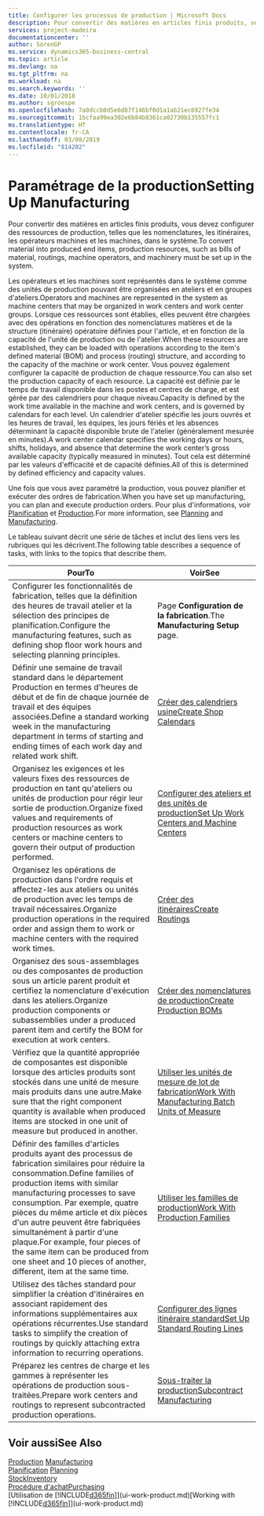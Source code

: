 ```yaml
---
title: Configurer les processus de production | Microsoft Docs
description: Pour convertir des matières en articles finis produits, vous devez configurer des ressources de production, telles que les nomenclatures, les itinéraires, les opérateurs machines et les machines, dans le système.
services: project-madeira
documentationcenter: ''
author: SorenGP
ms.service: dynamics365-business-central
ms.topic: article
ms.devlang: na
ms.tgt_pltfrm: na
ms.workload: na
ms.search.keywords: ''
ms.date: 10/01/2018
ms.author: sgroespe
ms.openlocfilehash: 7a0dccb0d5e6d87f146bf0d1a1ab21ec6927fe34
ms.sourcegitcommit: 1bcfaa99ea302e6b84b8361ca02730b135557fc1
ms.translationtype: HT
ms.contentlocale: fr-CA
ms.lasthandoff: 03/08/2019
ms.locfileid: "814202"
---
```

# <a name="setting-up-manufacturing"></a><span data-ttu-id="13256-103">Paramétrage de la production</span><span class="sxs-lookup"><span data-stu-id="13256-103">Setting Up Manufacturing</span></span>
<span data-ttu-id="13256-104">Pour convertir des matières en articles finis produits, vous devez configurer des ressources de production, telles que les nomenclatures, les itinéraires, les opérateurs machines et les machines, dans le système.</span><span class="sxs-lookup"><span data-stu-id="13256-104">To convert material into produced end items, production resources, such as bills of material, routings, machine operators, and machinery must be set up in the system.</span></span>

<span data-ttu-id="13256-105">Les opérateurs et les machines sont représentés dans le système comme des unités de production pouvant être organisées en ateliers et en groupes d'ateliers.</span><span class="sxs-lookup"><span data-stu-id="13256-105">Operators and machines are represented in the system as machine centers that may be organized in work centers and work center groups.</span></span> <span data-ttu-id="13256-106">Lorsque ces ressources sont établies, elles peuvent être chargées avec des opérations en fonction des nomenclatures matières et de la structure (itinéraire) opératoire définies pour l'article, et en fonction de la capacité de l'unité de production ou de l'atelier.</span><span class="sxs-lookup"><span data-stu-id="13256-106">When these resources are established, they can be loaded with operations according to the item's defined material (BOM) and process (routing) structure, and according to the capacity of the machine or work center.</span></span> <span data-ttu-id="13256-107">Vous pouvez également configurer la capacité de production de chaque ressource.</span><span class="sxs-lookup"><span data-stu-id="13256-107">You can also set the production capacity of each resource.</span></span> <span data-ttu-id="13256-108">La capacité est définie par le temps de travail disponible dans les postes et centres de charge, et est gérée par des calendriers pour chaque niveau.</span><span class="sxs-lookup"><span data-stu-id="13256-108">Capacity is defined by the work time available in the machine and work centers, and is governed by calendars for each level.</span></span> <span data-ttu-id="13256-109">Un calendrier d'atelier spécifie les jours ouvrés et les heures de travail, les équipes, les jours fériés et les absences déterminant la capacité disponible brute de l'atelier (généralement mesurée en minutes).</span><span class="sxs-lookup"><span data-stu-id="13256-109">A work center calendar specifies the working days or hours, shifts, holidays, and absence that determine the work center’s gross available capacity (typically measured in minutes).</span></span> <span data-ttu-id="13256-110">Tout cela est déterminé par les valeurs d'efficacité et de capacité définies.</span><span class="sxs-lookup"><span data-stu-id="13256-110">All of this is determined by defined efficiency and capacity values.</span></span>  

<span data-ttu-id="13256-111">Une fois que vous avez paramétré la production, vous pouvez planifier et exécuter des ordres de fabrication.</span><span class="sxs-lookup"><span data-stu-id="13256-111">When you have set up manufacturing, you can plan and execute production orders.</span></span> <span data-ttu-id="13256-112">Pour plus d'informations, voir [Planification](production-planning.md) et [Production](production-manage-manufacturing.md).</span><span class="sxs-lookup"><span data-stu-id="13256-112">For more information, see [Planning](production-planning.md) and [Manufacturing](production-manage-manufacturing.md).</span></span>  

 <span data-ttu-id="13256-113">Le tableau suivant décrit une série de tâches et inclut des liens vers les rubriques qui les décrivent.</span><span class="sxs-lookup"><span data-stu-id="13256-113">The following table describes a sequence of tasks, with links to the topics that describe them.</span></span>   

|<span data-ttu-id="13256-114">**Pour**</span><span class="sxs-lookup"><span data-stu-id="13256-114">**To**</span></span>|<span data-ttu-id="13256-115">**Voir**</span><span class="sxs-lookup"><span data-stu-id="13256-115">**See**</span></span>|  
|------------|-------------|  
|<span data-ttu-id="13256-116">Configurer les fonctionnalités de fabrication, telles que la définition des heures de travail atelier et la sélection des principes de planification.</span><span class="sxs-lookup"><span data-stu-id="13256-116">Configure the manufacturing features, such as defining shop floor work hours and selecting planning principles.</span></span>|<span data-ttu-id="13256-117">Page **Configuration de la fabrication**.</span><span class="sxs-lookup"><span data-stu-id="13256-117">The **Manufacturing Setup** page.</span></span>|  
|<span data-ttu-id="13256-118">Définir une semaine de travail standard dans le département Production en termes d'heures de début et de fin de chaque journée de travail et des équipes associées.</span><span class="sxs-lookup"><span data-stu-id="13256-118">Define a standard working week in the manufacturing department in terms of starting and ending times of each work day and related work shift.</span></span>|[<span data-ttu-id="13256-119">Créer des calendriers usine</span><span class="sxs-lookup"><span data-stu-id="13256-119">Create Shop Calendars</span></span>](production-how-to-create-work-center-calendars.md)|  
|<span data-ttu-id="13256-120">Organisez les exigences et les valeurs fixes des ressources de production en tant qu'ateliers ou unités de production pour régir leur sortie de production.</span><span class="sxs-lookup"><span data-stu-id="13256-120">Organize fixed values and requirements of production resources as work centers or machine centers to govern their output of production performed.</span></span>|[<span data-ttu-id="13256-121">Configurer des ateliers et des unités de production</span><span class="sxs-lookup"><span data-stu-id="13256-121">Set Up Work Centers and Machine Centers</span></span>](production-how-to-set-up-work-and-machine-centers.md)|
|<span data-ttu-id="13256-122">Organisez les opérations de production dans l'ordre requis et affectez-les aux ateliers ou unités de production avec les temps de travail nécessaires.</span><span class="sxs-lookup"><span data-stu-id="13256-122">Organize production operations in the required order and assign them to work or machine centers with the required work times.</span></span>|[<span data-ttu-id="13256-123">Créer des itinéraires</span><span class="sxs-lookup"><span data-stu-id="13256-123">Create Routings</span></span>](production-how-to-create-routings.md)|
|<span data-ttu-id="13256-124">Organisez des sous-assemblages ou des composantes de production sous un article parent produit et certifiez la nomenclature d'exécution dans les ateliers.</span><span class="sxs-lookup"><span data-stu-id="13256-124">Organize production components or subassemblies under a produced parent item and certify the BOM for execution at work centers.</span></span>|[<span data-ttu-id="13256-125">Créer des nomenclatures de production</span><span class="sxs-lookup"><span data-stu-id="13256-125">Create Production BOMs</span></span>](production-how-to-create-production-boms.md)|
|<span data-ttu-id="13256-126">Vérifiez que la quantité appropriée de composantes est disponible lorsque des articles produits sont stockés dans une unité de mesure mais produits dans une autre.</span><span class="sxs-lookup"><span data-stu-id="13256-126">Make sure that the right component quantity is available when produced items are stocked in one unit of measure but produced in another.</span></span>|[<span data-ttu-id="13256-127">Utiliser les unités de mesure de lot de fabrication</span><span class="sxs-lookup"><span data-stu-id="13256-127">Work With Manufacturing Batch Units of Measure</span></span>](production-how-to-use-the-manufacturing-batch-unit-of-measure.md)|  
|<span data-ttu-id="13256-128">Définir des familles d'articles produits ayant des processus de fabrication similaires pour réduire la consommation.</span><span class="sxs-lookup"><span data-stu-id="13256-128">Define families of production items with similar manufacturing processes to save consumption.</span></span> <span data-ttu-id="13256-129">Par exemple, quatre pièces du même article et dix pièces d'un autre peuvent être fabriquées simultanément à partir d'une plaque.</span><span class="sxs-lookup"><span data-stu-id="13256-129">For example, four pieces of the same item can be produced from one sheet and 10 pieces of another, different, item at the same time.</span></span>|[<span data-ttu-id="13256-130">Utiliser les familles de production</span><span class="sxs-lookup"><span data-stu-id="13256-130">Work With Production Families</span></span>](production-how-work-family.md)|
|<span data-ttu-id="13256-131">Utilisez des tâches standard pour simplifier la création d'itinéraires en associant rapidement des informations supplémentaires aux opérations récurrentes.</span><span class="sxs-lookup"><span data-stu-id="13256-131">Use standard tasks to simplify the creation of routings by quickly attaching extra information to recurring operations.</span></span>|[<span data-ttu-id="13256-132">Configurer des lignes itinéraire standard</span><span class="sxs-lookup"><span data-stu-id="13256-132">Set Up Standard Routing Lines</span></span>](production-how-set-up-standard-routing-lines.md)|  
|<span data-ttu-id="13256-133">Préparez les centres de charge et les gammes à représenter les opérations de production sous-traitées.</span><span class="sxs-lookup"><span data-stu-id="13256-133">Prepare work centers and routings to represent subcontracted production operations.</span></span>|[<span data-ttu-id="13256-134">Sous-traiter la production</span><span class="sxs-lookup"><span data-stu-id="13256-134">Subcontract Manufacturing</span></span>](production-how-to-subcontract-manufacturing.md)|  

## <a name="see-also"></a><span data-ttu-id="13256-135">Voir aussi</span><span class="sxs-lookup"><span data-stu-id="13256-135">See Also</span></span>
<span data-ttu-id="13256-136">[Production](production-manage-manufacturing.md)  </span><span class="sxs-lookup"><span data-stu-id="13256-136">[Manufacturing](production-manage-manufacturing.md)  </span></span>  
<span data-ttu-id="13256-137">[Planification](production-planning.md) </span><span class="sxs-lookup"><span data-stu-id="13256-137">[Planning](production-planning.md) </span></span>  
[<span data-ttu-id="13256-138">Stock</span><span class="sxs-lookup"><span data-stu-id="13256-138">Inventory</span></span>](inventory-manage-inventory.md)  
[<span data-ttu-id="13256-139">Procédure d'achat</span><span class="sxs-lookup"><span data-stu-id="13256-139">Purchasing</span></span>](purchasing-manage-purchasing.md)  
<span data-ttu-id="13256-140">[Utilisation de [!INCLUDE[d365fin](includes/d365fin_md.md)]](ui-work-product.md)</span><span class="sxs-lookup"><span data-stu-id="13256-140">[Working with [!INCLUDE[d365fin](includes/d365fin_md.md)]](ui-work-product.md)</span></span>
